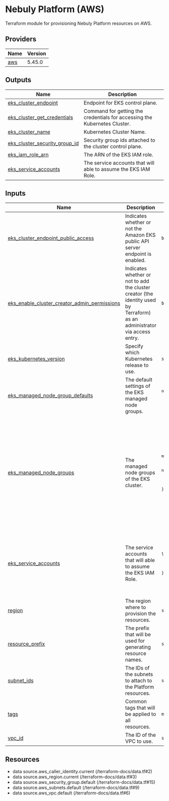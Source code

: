 # Nebuly Platform (AWS)

Terraform module for provisioning Nebuly Platform resources on AWS.





## Providers

| Name | Version |
|------|---------|
| <a name="provider_aws"></a> [aws](#provider\_aws) | 5.45.0 |


## Outputs

| Name | Description |
|------|-------------|
| <a name="output_eks_cluster_endpoint"></a> [eks\_cluster\_endpoint](#output\_eks\_cluster\_endpoint) | Endpoint for EKS control plane. |
| <a name="output_eks_cluster_get_credentials"></a> [eks\_cluster\_get\_credentials](#output\_eks\_cluster\_get\_credentials) | Command for getting the credentials for accessing the Kubernetes Cluster. |
| <a name="output_eks_cluster_name"></a> [eks\_cluster\_name](#output\_eks\_cluster\_name) | Kubernetes Cluster Name. |
| <a name="output_eks_cluster_security_group_id"></a> [eks\_cluster\_security\_group\_id](#output\_eks\_cluster\_security\_group\_id) | Security group ids attached to the cluster control plane. |
| <a name="output_eks_iam_role_arn"></a> [eks\_iam\_role\_arn](#output\_eks\_iam\_role\_arn) | The ARN of the EKS IAM role. |
| <a name="output_eks_service_accounts"></a> [eks\_service\_accounts](#output\_eks\_service\_accounts) | The service accounts that will able to assume the EKS IAM Role. |


## Inputs

| Name | Description | Type | Default | Required |
|------|-------------|------|---------|:--------:|
| <a name="input_eks_cluster_endpoint_public_access"></a> [eks\_cluster\_endpoint\_public\_access](#input\_eks\_cluster\_endpoint\_public\_access) | Indicates whether or not the Amazon EKS public API server endpoint is enabled. | `bool` | n/a | yes |
| <a name="input_eks_enable_cluster_creator_admin_permissions"></a> [eks\_enable\_cluster\_creator\_admin\_permissions](#input\_eks\_enable\_cluster\_creator\_admin\_permissions) | Indicates whether or not to add the cluster creator (the identity used by Terraform) as an administrator via access entry. | `bool` | `true` | no |
| <a name="input_eks_kubernetes_version"></a> [eks\_kubernetes\_version](#input\_eks\_kubernetes\_version) | Specify which Kubernetes release to use. | `string` | n/a | yes |
| <a name="input_eks_managed_node_group_defaults"></a> [eks\_managed\_node\_group\_defaults](#input\_eks\_managed\_node\_group\_defaults) | The default settings of the EKS managed node groups. | <pre>object({<br>    ami_type = string<br>  })</pre> | <pre>{<br>  "ami_type": "AL2_x86_64"<br>}</pre> | no |
| <a name="input_eks_managed_node_groups"></a> [eks\_managed\_node\_groups](#input\_eks\_managed\_node\_groups) | The managed node groups of the EKS cluster. | <pre>map(object({<br>    instance_types = set(string)<br>    min_size       = number<br>    max_size       = number<br>    desired_size   = optional(number)<br>  }))</pre> | <pre>{<br>  "gpu-a100": {<br>    "desired_size": 0,<br>    "instance_types": [<br>      "p4d.24xlarge"<br>    ],<br>    "max_size": 1,<br>    "min_size": 0<br>  },<br>  "workers": {<br>    "desired_size": 3,<br>    "instance_types": [<br>      "r5.xlarge"<br>    ],<br>    "max_size": 3,<br>    "min_size": 3<br>  }<br>}</pre> | no |
| <a name="input_eks_service_accounts"></a> [eks\_service\_accounts](#input\_eks\_service\_accounts) | The service accounts that will able to assume the EKS IAM Role. | <pre>list(object({<br>    name : string<br>    namespace : string<br>  }))</pre> | <pre>[<br>  {<br>    "name": "nebuly",<br>    "namespace": "nebuly"<br>  },<br>  {<br>    "name": "nebuly",<br>    "namespace": "default"<br>  }<br>]</pre> | no |
| <a name="input_region"></a> [region](#input\_region) | The region where to provision the resources. | `string` | n/a | yes |
| <a name="input_resource_prefix"></a> [resource\_prefix](#input\_resource\_prefix) | The prefix that will be used for generating resource names. | `string` | n/a | yes |
| <a name="input_subnet_ids"></a> [subnet\_ids](#input\_subnet\_ids) | The IDs of the subnets to attach to the Platform resources. | `set(string)` | n/a | yes |
| <a name="input_tags"></a> [tags](#input\_tags) | Common tags that will be applied to all resources. | `map(string)` | `{}` | no |
| <a name="input_vpc_id"></a> [vpc\_id](#input\_vpc\_id) | The ID of the VPC to use. | `string` | n/a | yes |

## Resources


- data source.aws_caller_identity.current (/terraform-docs/data.tf#2)
- data source.aws_region.current (/terraform-docs/data.tf#3)
- data source.aws_security_group.default (/terraform-docs/data.tf#15)
- data source.aws_subnets.default (/terraform-docs/data.tf#9)
- data source.aws_vpc.default (/terraform-docs/data.tf#6)
